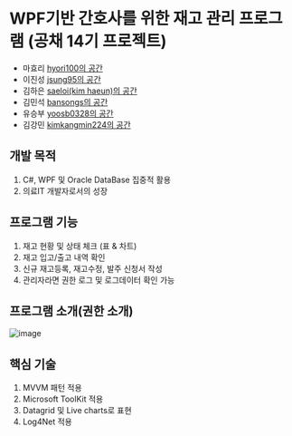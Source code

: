 # WPF기반 간호사를 위한 재고 관리 프로그램 (공채 14기 프로젝트)
- 마효리 [hyori100의 공간](https://github.com/hyori100)
- 이진성 [jsung95의 공간](https://github.com/jsung95)
- 김하은 [saeloi(kim haeun)의 공간](https://github.com/saeloi)
- 김민석 [bansongs의 공간](https://github.com/bansongs)
- 유승부 [yoosb0328의 공간](https://github.com/yoosb0328)
- 김강민 [kimkangmin224의 공간](https://github.com/kimkangmin224)

## 개발 목적
1. C#, WPF 및 Oracle DataBase 집중적 활용
2. 의료IT 개발자로서의 성장

## 프로그램 기능
1. 재고 현황 및 상태 체크 (표 & 차트)
2. 재고 입고/출고 내역 확인
3. 신규 재고등록, 재고수정, 발주 신청서 작성
4. 관리자라면 권한 로그 및 로그데이터 확인 가능 


## 프로그램 소개(권한 소개)
![image](https://user-images.githubusercontent.com/55873546/149647205-f9acb0a4-80b3-412a-886d-eae0fd39f5ac.png)

## 핵심 기술
1. MVVM 패턴 적용
2. Microsoft ToolKit 적용
3. Datagrid 및 Live charts로 표현
4. Log4Net 적용
